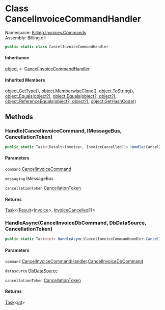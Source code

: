 # <a id="Billing_Invoices_Commands_CancelInvoiceCommandHandler"></a> Class CancelInvoiceCommandHandler

Namespace: [Billing.Invoices.Commands](Billing.Invoices.Commands.md)  
Assembly: Billing.dll  

```csharp
public static class CancelInvoiceCommandHandler
```

#### Inheritance

[object](https://learn.microsoft.com/dotnet/api/system.object) ← 
[CancelInvoiceCommandHandler](Billing.Invoices.Commands.CancelInvoiceCommandHandler.md)

#### Inherited Members

[object.GetType\(\)](https://learn.microsoft.com/dotnet/api/system.object.gettype), 
[object.MemberwiseClone\(\)](https://learn.microsoft.com/dotnet/api/system.object.memberwiseclone), 
[object.ToString\(\)](https://learn.microsoft.com/dotnet/api/system.object.tostring), 
[object.Equals\(object?\)](https://learn.microsoft.com/dotnet/api/system.object.equals\#system\-object\-equals\(system\-object\)), 
[object.Equals\(object?, object?\)](https://learn.microsoft.com/dotnet/api/system.object.equals\#system\-object\-equals\(system\-object\-system\-object\)), 
[object.ReferenceEquals\(object?, object?\)](https://learn.microsoft.com/dotnet/api/system.object.referenceequals), 
[object.GetHashCode\(\)](https://learn.microsoft.com/dotnet/api/system.object.gethashcode)

## Methods

### <a id="Billing_Invoices_Commands_CancelInvoiceCommandHandler_Handle_Billing_Invoices_Commands_CancelInvoiceCommand_Wolverine_IMessageBus_System_Threading_CancellationToken_"></a> Handle\(CancelInvoiceCommand, IMessageBus, CancellationToken\)

```csharp
public static Task<(Result<Invoice>, InvoiceCancelled?)> Handle(CancelInvoiceCommand command, IMessageBus messaging, CancellationToken cancellationToken)
```

#### Parameters

`command` [CancelInvoiceCommand](Billing.Invoices.Commands.CancelInvoiceCommand.md)

`messaging` IMessageBus

`cancellationToken` [CancellationToken](https://learn.microsoft.com/dotnet/api/system.threading.cancellationtoken)

#### Returns

 [Task](https://learn.microsoft.com/dotnet/api/system.threading.tasks.task\-1)<\([Result](https://github.com/vgmello/momentum\-sample/blob/0b2e226d00660d6f2b9ea7a033ba4926f0678942/libs/Operations/src/Operations.Extensions/Result.cs)<[Invoice](Billing.Invoices.Contracts.Models.Invoice.md)\>, [InvoiceCancelled](Billing.Invoices.Contracts.IntegrationEvents.InvoiceCancelled.md)?\)\>

### <a id="Billing_Invoices_Commands_CancelInvoiceCommandHandler_HandleAsync_Billing_Invoices_Commands_CancelInvoiceCommandHandler_CancelInvoiceDbCommand_System_Data_Common_DbDataSource_System_Threading_CancellationToken_"></a> HandleAsync\(CancelInvoiceDbCommand, DbDataSource, CancellationToken\)

```csharp
public static Task<int> HandleAsync(CancelInvoiceCommandHandler.CancelInvoiceDbCommand command, DbDataSource datasource, CancellationToken cancellationToken = default)
```

#### Parameters

`command` [CancelInvoiceCommandHandler](Billing.Invoices.Commands.CancelInvoiceCommandHandler.md).[CancelInvoiceDbCommand](Billing.Invoices.Commands.CancelInvoiceCommandHandler.CancelInvoiceDbCommand.md)

`datasource` [DbDataSource](https://learn.microsoft.com/dotnet/api/system.data.common.dbdatasource)

`cancellationToken` [CancellationToken](https://learn.microsoft.com/dotnet/api/system.threading.cancellationtoken)

#### Returns

 [Task](https://learn.microsoft.com/dotnet/api/system.threading.tasks.task\-1)<[int](https://learn.microsoft.com/dotnet/api/system.int32)\>

